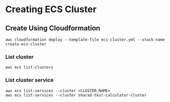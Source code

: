 # Creating ECS Cluster

## Create Using Cloudformation
    aws cloudformation deploy --template-file ecs-cluster.yml --stack-name create-ecs-cluster
### List cluster
    aws ecs list-clusters

### List cluster service
    aws ecs list-services --cluster <CLUSTER_NAME> 
    aws ecs list-services --cluster sharad-test-calculator-cluster